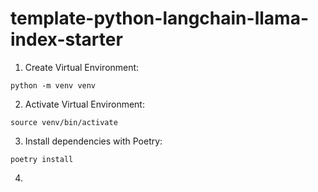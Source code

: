 # template-python-langchain-llama-index-starter

1. Create Virtual Environment:

`python -m venv venv`

2. Activate Virtual Environment:

`source venv/bin/activate`

3. Install dependencies with Poetry:

`poetry install`

4. 